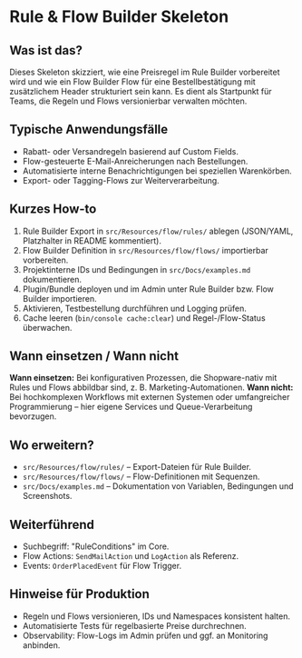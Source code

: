 # Rule & Flow Builder Skeleton

## Was ist das?
Dieses Skeleton skizziert, wie eine Preisregel im Rule Builder vorbereitet wird und wie ein Flow Builder Flow für eine Bestellbestätigung mit zusätzlichem Header strukturiert sein kann. Es dient als Startpunkt für Teams, die Regeln und Flows versionierbar verwalten möchten.

## Typische Anwendungsfälle
- Rabatt- oder Versandregeln basierend auf Custom Fields.
- Flow-gesteuerte E-Mail-Anreicherungen nach Bestellungen.
- Automatisierte interne Benachrichtigungen bei speziellen Warenkörben.
- Export- oder Tagging-Flows zur Weiterverarbeitung.

## Kurzes How-to
1. Rule Builder Export in `src/Resources/flow/rules/` ablegen (JSON/YAML, Platzhalter in README kommentiert).
2. Flow Builder Definition in `src/Resources/flow/flows/` importierbar vorbereiten.
3. Projektinterne IDs und Bedingungen in `src/Docs/examples.md` dokumentieren.
4. Plugin/Bundle deployen und im Admin unter Rule Builder bzw. Flow Builder importieren.
5. Aktivieren, Testbestellung durchführen und Logging prüfen.
6. Cache leeren (`bin/console cache:clear`) und Regel-/Flow-Status überwachen.

## Wann einsetzen / Wann nicht
**Wann einsetzen:** Bei konfigurativen Prozessen, die Shopware-nativ mit Rules und Flows abbildbar sind, z. B. Marketing-Automationen.
**Wann nicht:** Bei hochkomplexen Workflows mit externen Systemen oder umfangreicher Programmierung – hier eigene Services und Queue-Verarbeitung bevorzugen.

## Wo erweitern?
- `src/Resources/flow/rules/` – Export-Dateien für Rule Builder.
- `src/Resources/flow/flows/` – Flow-Definitionen mit Sequenzen.
- `src/Docs/examples.md` – Dokumentation von Variablen, Bedingungen und Screenshots.

## Weiterführend
- Suchbegriff: "RuleConditions" im Core.
- Flow Actions: `SendMailAction` und `LogAction` als Referenz.
- Events: `OrderPlacedEvent` für Flow Trigger.

## Hinweise für Produktion
- Regeln und Flows versionieren, IDs und Namespaces konsistent halten.
- Automatisierte Tests für regelbasierte Preise durchrechnen.
- Observability: Flow-Logs im Admin prüfen und ggf. an Monitoring anbinden.
